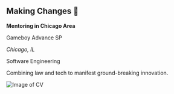 ## Making Changes 👋
**Mentoring in Chicago Area**

Gameboy Advance SP

*Chicago, IL*

Software Engineering

Combining law and tech to manifest ground-breaking innovation. 

![Image of CV](https://github.com/blueunderboy/blueunderboy/main/assets/image.jpeg)
<!--
**BlueUnderBoy/BlueUnderBoy** is a ✨ _special_ ✨ repository because its `README.md` (this file) appears on your GitHub profile.

Here are some ideas to get you started:

- 🔭 I’m currently working on ...
- 🌱 I’m currently learning ...
- 👯 I’m looking to collaborate on ...
- 🤔 I’m looking for help with ...
- 💬 Ask me about ...
- 📫 How to reach me: ...
- 😄 Pronouns: ...
- ⚡ Fun fact: ...
-->
